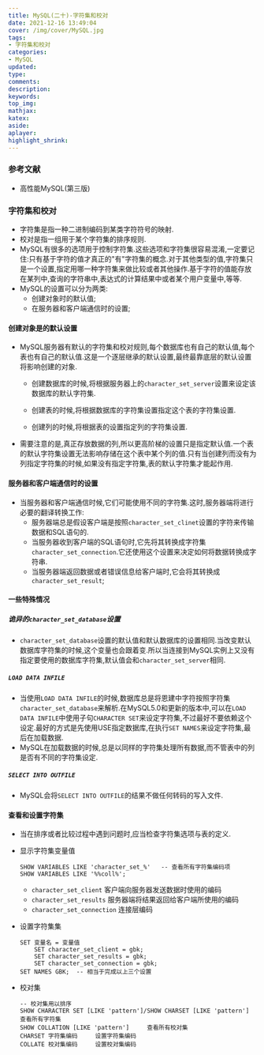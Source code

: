 ```yaml
---
title: MySQL(二十)-字符集和校对
date: 2021-12-16 13:49:04
cover: /img/cover/MySQL.jpg
tags:
- 字符集和校对
categories:
- MySQL
updated:
type:
comments:
description:
keywords:
top_img:
mathjax:
katex:
aside:
aplayer:
highlight_shrink:
---
```


### 参考文献

* 高性能MySQL(第三版)

### 字符集和校对

* 字符集是指一种二进制编码到某类字符符号的映射.
* 校对是指一组用于某个字符集的排序规则.
* MySQL有很多的选项用于控制字符集.这些选项和字符集很容易混淆,一定要记住:只有基于字符的值才真正的"有"字符集的概念.对于其他类型的值,字符集只是一个设置,指定用哪一种字符集来做比较或者其他操作.基于字符的值能存放在某列中,查询的字符串中,表达式的计算结果中或者某个用户变量中,等等.
* MySQL的设置可以分为两类:
  * 创建对象时的默认值;
  * 在服务器和客户端通信时的设置;

#### 创建对象是的默认设置

* MySQL服务器有默认的字符集和校对规则,每个数据库也有自己的默认值,每个表也有自己的默认值.这是一个逐层继承的默认设置,最终最靠底层的默认设置将影响创建的对象.

  * 创建数据库的时候,将根据服务器上的`character_set_server`设置来设定该数据库的默认字符集.

  * 创建表的时候,将根据数据库的字符集设置指定这个表的字符集设置.

  * 创建列的时候,将根据表的设置指定列的字符集设置.

* 需要注意的是,真正存放数据的列,所以更高阶梯的设置只是指定默认值.一个表的默认字符集设置无法影响存储在这个表中某个列的值.只有当创建列而没有为列指定字符集的时候,如果没有指定字符集,表的默认字符集才能起作用.

#### 服务器和客户端通信时的设置

* 当服务器和客户端通信时候,它们可能使用不同的字符集.这时,服务器端将进行必要的翻译转换工作:
  * 服务器端总是假设客户端是按照`character_set_clinet`设置的字符来传输数据和SQL语句的.
  * 当服务器收到客户端的SQL语句时,它先将其转换成字符集`character_set_connection`.它还使用这个设置来决定如何将数据转换成字符串.
  * 当服务器端返回数据或者错误信息给客户端时,它会将其转换成`character_set_result`;

#### 一些特殊情况

##### 诡异的`character_set_database`设置

* `character_set_database`设置的默认值和默认数据库的设置相同.当改变默认数据库字符集的时候,这个变量也会跟着变.所以当连接到MySQL实例上又没有指定要使用的数据库字符集,默认值会和`character_set_server`相同.

##### `LOAD DATA INFILE`

* 当使用`LOAD DATA INFILE`的时候,数据库总是将恩建中字符按照字符集`character_set_database`来解析.在MySQL5.0和更新的版本中,可以在`LOAD DATA INFILE`中使用子句`CHARACTER SET`来设定字符集,不过最好不要依赖这个设定.最好的方式是先使用USE指定数据库,在执行`SET NAMES`来设定字符集,最后在加载数据.
* MySQL在加载数据的时候,总是以同样的字符集处理所有数据,而不管表中的列是否有不同的字符集设定.

##### `SELECT INTO OUTFILE`

* MySQL会将`SELECT INTO OUTFILE`的结果不做任何转码的写入文件.

#### 查看和设置字符集

* 当在排序或者比较过程中遇到问题时,应当检查字符集选项与表的定义.

* 显示字符集变量值

  ```mysql
  SHOW VARIABLES LIKE 'character_set_%'   -- 查看所有字符集编码项
  SHOW VARIABLES LIKE '%%coll%';
  ```

  * `character_set_client`      客户端向服务器发送数据时使用的编码
  * `character_set_results`       服务器端将结果返回给客户端所使用的编码
  * `character_set_connection`    连接层编码

* 设置字符集集

  ```mysql
  SET 变量名 = 变量值
      SET character_set_client = gbk;
      SET character_set_results = gbk;
      SET character_set_connection = gbk;
  SET NAMES GBK;  -- 相当于完成以上三个设置
  ```

* 校对集

  ```mysql
  -- 校对集用以排序
  SHOW CHARACTER SET [LIKE 'pattern']/SHOW CHARSET [LIKE 'pattern']   查看所有字符集
  SHOW COLLATION [LIKE 'pattern']     查看所有校对集
  CHARSET 字符集编码     设置字符集编码
  COLLATE 校对集编码     设置校对集编码
  ```

